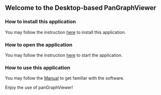 ## Welcome to the Desktop-based PanGraphViewer

### How to install this application

You may follow the instruction [here](../README.md#desktop-based-pangraphviewer) to install this application.

### How to open the application

You may follow the instruction [here](../README.md#start-the-desktop-based-version) to start the application.

### How to use this application

You may follow the [Manual](../doc/Manual.md#how-to-use-desktop-based-pangraphviewer) to get familiar with the software.

Enjoy the use of panGraphViewer!
